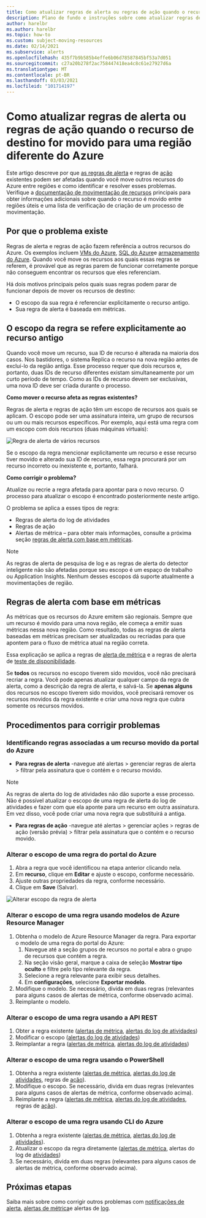 ```yaml
---
title: Como atualizar regras de alerta ou regras de ação quando o recurso de destino for movido para uma região diferente do Azure
description: Plano de fundo e instruções sobre como atualizar regras de alerta ou regras de ação quando o recurso de destino for movido para uma região diferente do Azure.
author: harelbr
ms.author: harelbr
ms.topic: how-to
ms.custom: subject-moving-resources
ms.date: 02/14/2021
ms.subservice: alerts
ms.openlocfilehash: 435f7b9b585b4effe6b06d78587845bf53a7d051
ms.sourcegitcommit: c27a20b278f2ac758447418ea4c8c61e27927d6a
ms.translationtype: MT
ms.contentlocale: pt-BR
ms.lasthandoff: 03/03/2021
ms.locfileid: "101714197"
---
```

# <a name="how-to-update-alert-rules-or-action-rules-when-their-target-resource-moves-to-a-different-azure-region"></a>Como atualizar regras de alerta ou regras de ação quando o recurso de destino for movido para uma região diferente do Azure

Este artigo descreve por que [as regras de alerta](./alerts-overview.md) e regras de [ação](./alerts-action-rules.md) existentes podem ser afetadas quando você move outros recursos do Azure entre regiões e como identificar e resolver esses problemas. Verifique a [documentação de movimentação de recursos](../../azure-resource-manager/management/move-region.md) principais para obter informações adicionais sobre quando o recurso é movido entre regiões úteis e uma lista de verificação de criação de um processo de movimentação.

## <a name="why-the-problem-exists"></a>Por que o problema existe

Regras de alerta e regras de ação fazem referência a outros recursos do Azure. Os exemplos incluem [VMs do Azure](../../site-recovery/azure-to-azure-tutorial-migrate.md), [SQL do Azure](../../azure-sql/database/move-resources-across-regions.md)e [armazenamento do Azure](../../storage/common/storage-account-move.md). Quando você move os recursos aos quais essas regras se referem, é provável que as regras parem de funcionar corretamente porque não conseguem encontrar os recursos que eles referenciam.

Há dois motivos principais pelos quais suas regras podem parar de funcionar depois de mover os recursos de destino:

- O escopo da sua regra é referenciar explicitamente o recurso antigo.
- Sua regra de alerta é baseada em métricas.

## <a name="rule-scope-explicitly-refers-to-the-old-resource"></a>O escopo da regra se refere explicitamente ao recurso antigo

Quando você move um recurso, sua ID de recurso é alterada na maioria dos casos. Nos bastidores, o sistema Replica o recurso na nova região antes de excluí-lo da região antiga. Esse processo requer que dois recursos e, portanto, duas IDs de recurso diferentes existam simultaneamente por um curto período de tempo. Como as IDs de recurso devem ser exclusivas, uma nova ID deve ser criada durante o processo. 

**Como mover o recurso afeta as regras existentes?**

Regras de alerta e regras de ação têm um escopo de recursos aos quais se aplicam. O escopo pode ser uma assinatura inteira, um grupo de recursos ou um ou mais recursos específicos.
Por exemplo, aqui está uma regra com um escopo com dois recursos (duas máquinas virtuais):

![Regra de alerta de vários recursos](media/alerts-resource-move/multi-resource-alert-rule.png)

Se o escopo da regra mencionar explicitamente um recurso e esse recurso tiver movido e alterado sua ID de recurso, essa regra procurará por um recurso incorreto ou inexistente e, portanto, falhará.

**Como corrigir o problema?**

Atualize ou recrie a regra afetada para apontar para o novo recurso. O processo para atualizar o escopo é encontrado posteriormente neste artigo.

O problema se aplica a esses tipos de regra:

- Regras de alerta do log de atividades
- Regras de ação
- Alertas de métrica – para obter mais informações, consulte a próxima seção [regras de alerta com base em métricas](#alert-rules-based-on-metrics).

> [!NOTE]
> As regras de alerta de pesquisa de log e as regras de alerta do detector inteligente não são afetadas porque seu escopo é um espaço de trabalho ou Application Insights. Nenhum desses escopos dá suporte atualmente a movimentações de região.

## <a name="alert-rules-based-on-metrics"></a>Regras de alerta com base em métricas

As métricas que os recursos do Azure emitem são regionais. Sempre que um recurso é movido para uma nova região, ele começa a emitir suas métricas nessa nova região. Como resultado, todas as regras de alerta baseadas em métricas precisam ser atualizadas ou recriadas para que apontem para o fluxo de métrica atual na região correta.

Essa explicação se aplica a regras de [alerta de métrica](alerts-metric-overview.md) e a regras de alerta de [teste de disponibilidade](../app/monitor-web-app-availability.md).

Se **todos** os recursos no escopo tiverem sido movidos, você não precisará recriar a regra. Você pode apenas atualizar qualquer campo da regra de alerta, como a descrição da regra de alerta, e salvá-la.
Se **apenas alguns** dos recursos no escopo tiverem sido movidos, você precisará remover os recursos movidos da regra existente e criar uma nova regra que cubra somente os recursos movidos.

## <a name="procedures-to-fix-problems"></a>Procedimentos para corrigir problemas

### <a name="identifying-rules-associated-with-a-moved-resource-from-the-azure-portal"></a>Identificando regras associadas a um recurso movido da portal do Azure

- **Para regras de alerta** -navegue até alertas > gerenciar regras de alerta > filtrar pela assinatura que o contém e o recurso movido.
> [!NOTE]
> As regras de alerta do log de atividades não dão suporte a esse processo. Não é possível atualizar o escopo de uma regra de alerta do log de atividades e fazer com que ela aponte para um recurso em outra assinatura. Em vez disso, você pode criar uma nova regra que substituirá a antiga.

- **Para regras de ação** -navegue até alertas > gerenciar ações > regras de ação (versão prévia) > filtrar pela assinatura que o contém e o recurso movido.

### <a name="change-scope-of-a-rule-from-the-azure-portal"></a>Alterar o escopo de uma regra do portal do Azure

1. Abra a regra que você identificou na etapa anterior clicando nela.
2. Em **recurso**, clique em **Editar** e ajuste o escopo, conforme necessário.
3. Ajuste outras propriedades da regra, conforme necessário.
4. Clique em **Save** (Salvar).

![Alterar escopo da regra de alerta](media/alerts-resource-move/change-alert-rule-scope.png)

### <a name="change-the-scope-of-a-rule-using-azure-resource-manager-templates"></a>Alterar o escopo de uma regra usando modelos de Azure Resource Manager

1. Obtenha o modelo de Azure Resource Manager da regra.  Para exportar o modelo de uma regra do portal do Azure:
   1. Navegue até a seção grupos de recursos no portal e abra o grupo de recursos que contém a regra.
   2. Na seção visão geral, marque a caixa de seleção **Mostrar tipo oculto** e filtre pelo tipo relevante da regra.
   3. Selecione a regra relevante para exibir seus detalhes.
   4. Em **configurações**, selecione **Exportar modelo**.
2. Modifique o modelo. Se necessário, divida em duas regras (relevantes para alguns casos de alertas de métrica, conforme observado acima).
3. Reimplante o modelo.

### <a name="change-scope-of-a-rule-using-rest-api"></a>Alterar o escopo de uma regra usando a API REST

1. Obter a regra existente ([alertas de métrica](/rest/api/monitor/metricalerts/get), [alertas do log de atividades](/rest/api/monitor/activitylogalerts/get))
2. Modificar o escopo ([alertas do log de atividades](/rest/api/monitor/activitylogalerts/update))
3. Reimplantar a regra ([alertas de métrica](/rest/api/monitor/metricalerts/createorupdate), [alertas do log de atividades](/rest/api/monitor/activitylogalerts/createorupdate))

### <a name="change-scope-of-a-rule-using-powershell"></a>Alterar o escopo de uma regra usando o PowerShell

1. Obtenha a regra existente ([alertas de métrica](/powershell/module/az.monitor/get-azmetricalertrulev2), [alertas do log de atividades](/powershell/module/az.monitor/get-azactivitylogalert), regras de [ação](/powershell/module/az.alertsmanagement/get-azactionrule)).
2. Modifique o escopo. Se necessário, divida em duas regras (relevantes para alguns casos de alertas de métrica, conforme observado acima).
3. Reimplante a regra ([alertas de métrica](/powershell/module/az.monitor/add-azmetricalertrulev2), [alertas do log de atividades](/powershell/module/az.monitor/enable-azactivitylogalert), regras de [ação](/powershell/module/az.alertsmanagement/set-azactionrule)).

### <a name="change-the-scope-of-a-rule-using-azure-cli"></a>Alterar o escopo de uma regra usando CLI do Azure

1.  Obtenha a regra existente ([alertas de métrica](/cli/azure/monitor/metrics/alert#az-monitor-metrics-alert-show), [alertas do log de atividades](/cli/azure/monitor/activity-log/alert#az-monitor-activity-log-alert-list)).
2.  Atualizar o escopo da regra diretamente ([alertas de métrica](/cli/azure/monitor/metrics/alert#az-monitor-metrics-alert-update), alertas do log de [atividades](/cli/azure/monitor/activity-log/alert/scope))
3.  Se necessário, divida em duas regras (relevantes para alguns casos de alertas de métrica, conforme observado acima).

## <a name="next-steps"></a>Próximas etapas

Saiba mais sobre como corrigir outros problemas com [notificações de alerta](alerts-troubleshoot.md), [alertas de métrica](alerts-troubleshoot-metric.md)e alertas de [log](alerts-troubleshoot-log.md).